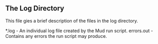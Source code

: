 The Log Directory
-----------------

This file gies a brief description of the files in the log directory.

*.log -  An individual log file created by the Mud run script.
errors.out - Contains any errors the run script may produce.

